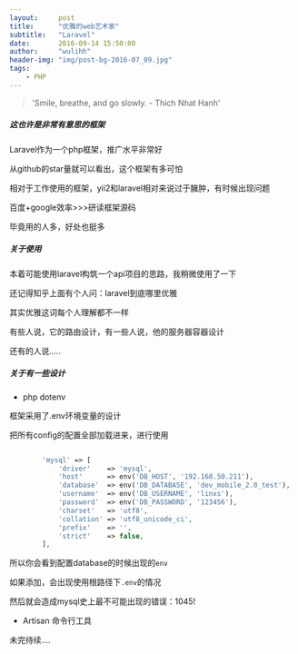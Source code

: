```yaml
---
layout:     post
title:      "优雅的web艺术家"
subtitle:   "Laravel"
date:       2016-09-14 15:50:00
author:     "wulihh"
header-img: "img/post-bg-2016-07_09.jpg"
tags:
    - PHP
---
```

> 'Smile, breathe, and go slowly. - Thich Nhat Hanh'

##### 这也许是非常有意思的框架

Laravel作为一个php框架，推广水平非常好

从github的star量就可以看出，这个框架有多可怕

相对于工作使用的框架，yii2和laravel相对来说过于臃肿，有时候出现问题

百度+google效率>>>研读框架源码

毕竟用的人多，好处也挺多

##### 关于使用

本着可能使用laravel构筑一个api项目的思路，我稍微使用了一下

还记得知乎上面有个人问：laravel到底哪里优雅

其实优雅这词每个人理解都不一样

有些人说，它的路由设计，有一些人说，他的服务器容器设计

还有的人说.....

##### 关于有一些设计

* php dotenv

框架采用了.env环境变量的设计

把所有config的配置全部加载进来，进行使用

``` php

		'mysql' => [
			'driver'    => 'mysql',
			'host'      => env('DB_HOST', '192.168.50.211'),
			'database'  => env('DB_DATABASE', 'dev_mobile_2.0_test'),
			'username'  => env('DB_USERNAME', 'linxs'),
			'password'  => env('DB_PASSWORD', '123456'),
			'charset'   => 'utf8',
			'collation' => 'utf8_unicode_ci',
			'prefix'    => '',
			'strict'    => false,
		],
```

所以你会看到配置database的时候出现的`env`

如果添加，会出现使用根路径下`.env`的情况

然后就会造成mysql史上最不可能出现的错误：1045!

* Artisan 命令行工具

未完待续....